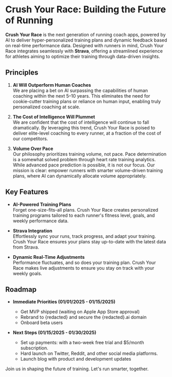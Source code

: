 # Crush Your Race: Building the Future of Running

**Crush Your Race** is the next generation of running coach apps, powered by AI to deliver hyper-personalized training plans and dynamic feedback based on real-time performance data. Designed with runners in mind, Crush Your Race integrates seamlessly with **Strava**, offering a streamlined experience for athletes aiming to optimize their training through data-driven insights.

## Principles

1. **AI Will Outperform Human Coaches**  
   We are placing a bet on AI surpassing the capabilities of human coaching within the next 5–10 years. This eliminates the need for cookie-cutter training plans or reliance on human input, enabling truly personalized coaching at scale.

2. **The Cost of Intelligence Will Plummet**  
   We are confident that the cost of intelligence will continue to fall dramatically. By leveraging this trend, Crush Your Race is poised to deliver elite-level coaching to every runner, at a fraction of the cost of our competitors.

3. **Volume Over Pace**  
   Our philosophy prioritizes training volume, not pace. Pace determination is a somewhat solved problem through heart rate training analytics. While advanced pace prediction is possible, it is not our focus. Our mission is clear: empower runners with smarter volume-driven training plans, where AI can dynamically allocate volume appropriately.

## Key Features

- **AI-Powered Training Plans**  
   Forget one-size-fits-all plans. Crush Your Race creates personalized training programs tailored to each runner's fitness level, goals, and weekly performance data.

- **Strava Integration**  
   Effortlessly sync your runs, track progress, and adapt your training. Crush Your Race ensures your plans stay up-to-date with the latest data from Strava.

- **Dynamic Real-Time Adjustments**  
   Performance fluctuates, and so does your training plan. Crush Your Race makes live adjustments to ensure you stay on track with your weekly goals.


## Roadmap

- **Immediate Priorities (01/01/2025 - 01/15/2025)**
  - Get MVP shipped (waiting on Apple App Store approval)
  - Rebrand to {redacted} and secure the {redacted}.ai domain
  - Onboard beta users

- **Next Steps (01/15/2025 - 01/30/2025)**
  - Set up payments: with a two-week free trial and $5/month subscription.
  - Hard launch on Twitter, Reddit, and other social media platforms.
  - Launch blog with product and development updates


Join us in shaping the future of training. Let's run smarter, together.
